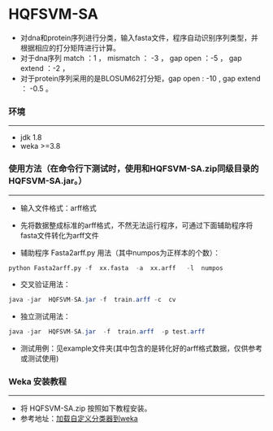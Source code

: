 # HQFSVM-SA
* 对dna和protein序列进行分类，输入fasta文件，程序自动识别序列类型，并根据相应的打分矩阵进行计算。
* 对于dna序列 match ：1 ， mismatch ： -3 ，  gap open ：-5 ， gap extend ：-2 ，
* 对于protein序列采用的是BLOSUM62打分矩，gap open : -10 , gap extend ： -0.5 。

### 环境
***********
* jdk 1.8
* weka >=3.8

### 使用方法（在命令行下测试时，使用和HQFSVM-SA.zip同级目录的HQFSVM-SA.jar。）
***********************

* 输入文件格式：arff格式
* 先将数据整成标准的arff格式，不然无法运行程序，可通过下面辅助程序将fasta文件转化为arff文件

* 辅助程序 Fasta2arff.py 用法（其中numpos为正样本的个数）：
```py
python Fasta2arff.py -f  xx.fasta  -a  xx.arff   -l  numpos
```
* 交叉验证用法：
```java
java -jar  HQFSVM-SA.jar -f  train.arff -c  cv
```
* 独立测试用法：
```java
java -jar  HQFSVM-SA.jar  -f  train.arff  -p test.arff
```

* 测试用例：见example文件夹(其中包含的是转化好的arff格式数据，仅供参考或测试使用)

### Weka 安装教程

******************************
* 将 HQFSVM-SA.zip 按照如下教程安装。
* 参考地址：[加载自定义分类器到weka](https://blog.csdn.net/So_that/article/details/82915198)
